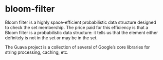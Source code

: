 # bloom-filter

Bloom filter is a highly space-efficient probabilistic data structure designed to check the set membership.
The price paid for this efficiency is that a Bloom filter is a probabilistic data structure: it tells us that the
element either definitely is not in the set or may be in the set.

The Guava project is a collection of several of Google’s core libraries for string processing, caching, etc.